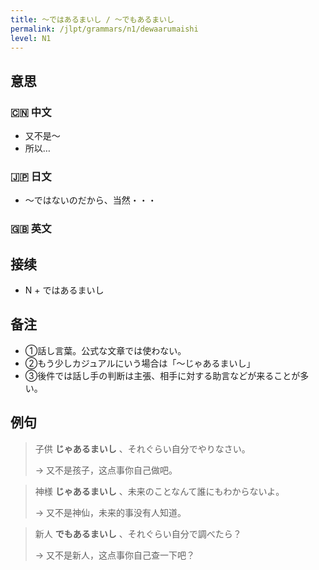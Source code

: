 ```yaml
---
title: 〜ではあるまいし / 〜でもあるまいし
permalink: /jlpt/grammars/n1/dewaarumaishi
level: N1
---
```


## 意思

### 🇨🇳 中文

- 又不是〜
- 所以…

### 🇯🇵 日文

- 〜ではないのだから、当然・・・

### 🇬🇧 英文


## 接续

- N + ではあるまいし

## 备注

- ①話し言葉。公式な文章では使わない。
- ②もう少しカジュアルにいう場合は「〜じゃあるまいし」
- ③後件では話し手の判断は主張、相手に対する助言などが来ることが多い。

## 例句

> 子供 **じゃあるまいし** 、それぐらい自分でやりなさい。
>
> → 又不是孩子，这点事你自己做吧。

> 神様 **じゃあるまいし** 、未来のことなんて誰にもわからないよ。
>
> → 又不是神仙，未来的事没有人知道。

> 新人 **でもあるまいし** 、それぐらい自分で調べたら？
>
> → 又不是新人，这点事你自己查一下吧？

